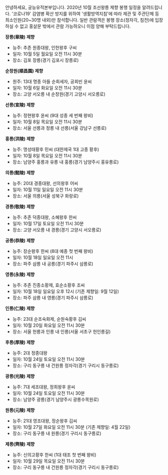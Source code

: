 안녕하세요, 궁능유적본부입니다. 2020년 10월 조선왕릉 제향 봉행 일정을 알려드립니다. '코로나19' 감염병 확산 방지를 위하여 '생활방역지침'에 따라 제관 및 주관단체 등 최소인원(20~30명 내외)만 참석합니다. 일반 관람객은 봉행 장소(정자각, 침전)에 입장하실 수 없고 홍살문 밖에서 관람 가능하오니 이점 양해 부탁드립니다.

**장릉(章陵) 제향**
- 능주: 추존 원종대왕, 인헌왕후 구씨
- 일자: 10월 5일 월요일 오전 11시 30분
- 장소: 김포 장릉(경기 김포시 장릉로)

**순창원(順昌園) 제향**
- 원주: 13대 명종 아들 순회세자, 공회빈 윤씨
- 일자: 10월 6일 화요일 오전 11시 30분
- 장소: 고양 서오릉 내 순창원(경기 고양시 서오릉로)

**선릉(宣陵) 제향**
- 능주: 정현왕후 윤씨 (9대 성종 세 번째 왕비)
- 일자: 10월 8일 목요일 오전 11시 30분
- 장소: 서울 선릉과 정릉 내 선릉(서울 강남구 선릉로)

**홍릉(洪陵) 제향**
- 능주: 명성태황후 민씨 (대한제국 1대 고종 황후)
- 일자: 10월 8일 목요일 오전 11시 30분
- 장소: 남양주 홍릉과 유릉 내 홍릉(경기 남양주시 홍유릉로)

**의릉(懿陵) 제향**
- 능주: 20대 경종대왕, 선의왕후 어씨
- 일자: 10월 11일 일요일 오전 11시 30분
- 장소: 서울 의릉(서울 성북구 화랑로)

**경릉(敬陵) 제향**
- 능주: 추존 덕종대왕, 소혜왕후 한씨
- 일자: 10월 17일 토요일 오전 11시 30분
- 장소: 고양 서오릉 내 경릉(경기 고양시 서오릉로)

**공릉(恭陵) 제향**
- 능주: 장순왕후 한씨 (8대 예종 첫 번째 왕비)
- 일자: 10월 18일 일요일 오전 11시
- 장소: 파주 삼릉 내 공릉(경기 파주시 삼릉로)

**영릉(永陵) 제향**
- 능주: 추존 진종소황제, 효순소황후 조씨
- 일자: 10월 18일 일요일 오후 12시 (기존 제향일: 9월 12일)
- 장소: 파주 삼릉 내 영릉(경기 파주시 삼릉로)

**인릉(仁陵) 제향**
- 능주: 23대 순조숙화제, 순원숙황후 김씨
- 일자: 10월 20일 화요일 오전 11시 30분
- 장소: 서울 헌릉과 인릉 내 인릉(서울 서초구 헌인릉길)

**후릉(厚陵) 제향**
- 능주: 2대 정종대왕
- 일자: 10월 24일 토요일 오전 11시 30분
- 장소: 구리 동구릉 내 건원릉 정자각(경기 구리시 동구릉로)

**광릉(光陵) 제향**
- 능주: 7대 세조대왕, 정희왕후 윤씨
- 일자: 10월 24일 토요일 오전 11시 30분
- 장소: 남양주 광릉(경기 남양주시 광릉수목원로)

**원릉(元陵) 제향**
- 능주: 21대 영조대왕, 정순왕후 김씨
- 일자: 10월 27일 화요일 오전 11시 30분 (기존 제향일: 4월 22일)
- 장소: 구리 동구릉 내 원릉(경기 구리시 동구릉로)

**제릉(齊陵) 제향**
- 능주: 신의고황후 한씨 (1대 태조 첫 번째 왕비)
- 일자: 10월 29일 목요일 오전 11시 30분
- 장소: 구리 동구릉 내 건원릉 정자각(경기 구리시 동구릉로)